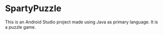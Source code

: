 # SpartyPuzzle

This is an Android Studio project made using Java as primary language. It is a puzzle game. 
